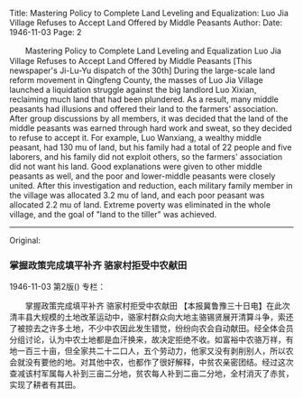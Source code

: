Title: Mastering Policy to Complete Land Leveling and Equalization: Luo Jia Village Refuses to Accept Land Offered by Middle Peasants
Author:
Date: 1946-11-03
Page: 2

　　Mastering Policy to Complete Land Leveling and Equalization
    Luo Jia Village Refuses to Accept Land Offered by Middle Peasants
    [This newspaper's Ji-Lu-Yu dispatch of the 30th] During the large-scale land reform movement in Qingfeng County, the masses of Luo Jia Village launched a liquidation struggle against the big landlord Luo Xixian, reclaiming much land that had been plundered. As a result, many middle peasants had illusions and offered their land to the farmers' association. After group discussions by all members, it was decided that the land of the middle peasants was earned through hard work and sweat, so they decided to refuse to accept it. For example, Luo Wanxiang, a wealthy middle peasant, had 130 mu of land, but his family had a total of 22 people and five laborers, and his family did not exploit others, so the farmers' association did not want his land. Good explanations were given to other middle peasants as well, and the poor and lower-middle peasants were closely united. After this investigation and reduction, each military family member in the village was allocated 3.2 mu of land, and each poor peasant was allocated 2.2 mu of land. Extreme poverty was eliminated in the whole village, and the goal of "land to the tiller" was achieved.



<hr /> 

Original: 


### 掌握政策完成填平补齐  骆家村拒受中农献田

1946-11-03
第2版()
专栏：

　　掌握政策完成填平补齐
    骆家村拒受中农献田
    【本报冀鲁豫三十日电】在此次清丰县大规模的土地改革运动中，骆家村群众向大地主骆锡贤展开清算斗争，索还了被掠去之许多土地，不少中农因此发生错觉，纷纷向农会自动献田。经全体会员分组讨论，认为中农土地都是血汗换来，故决定拒绝不收。如富裕中农骆万祥，有地一百三十亩，但全家共二十二口人，五个劳动力，他家又没有剥削别人，所以农会就没有要他的地。对其他中农，也都作了很好解释，中贫农亲密团结。经过这次查减该村军属每人补到三亩二分地，贫农每人补到二亩二分地，全村消灭了赤贫，实现了耕者有其田。
